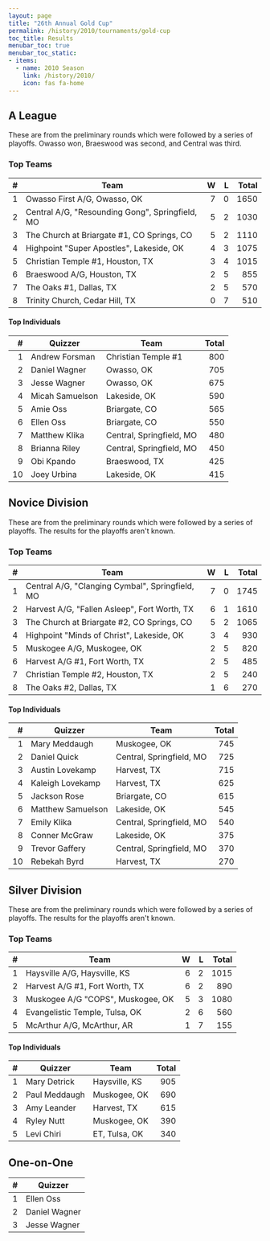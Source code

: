 ```yaml
---
layout: page
title: "26th Annual Gold Cup"
permalink: /history/2010/tournaments/gold-cup
toc_title: Results
menubar_toc: true
menubar_toc_static:
- items:
  - name: 2010 Season
    link: /history/2010/
    icon: fas fa-home
---
```


## A League

These are from the preliminary rounds which were followed by a series of playoffs. Owasso won, Braeswood was second, and Central was third.

### Top Teams

|    # | Team                                            |    W |    L | Total |
| ---: | ----------------------------------------------- | ---: | ---: | ----: |
|    1 | Owasso First A/G, Owasso, OK                    |    7 |    0 |  1650 |
|    2 | Central A/G, "Resounding Gong", Springfield, MO |    5 |    2 |  1030 |
|    3 | The Church at Briargate #1, CO Springs, CO      |    5 |    2 |  1110 |
|    4 | Highpoint "Super Apostles", Lakeside, OK        |    4 |    3 |  1075 |
|    5 | Christian Temple #1, Houston, TX                |    3 |    4 |  1015 |
|    6 | Braeswood A/G, Houston, TX                      |    2 |    5 |   855 |
|    7 | The Oaks #1, Dallas, TX                         |    2 |    5 |   570 |
|    8 | Trinity Church, Cedar Hill, TX                  |    0 |    7 |   510 |

#### Top Individuals

|    # | Quizzer         | Team                     | Total |
| ---: | --------------- | ------------------------ | ----: |
|    1 | Andrew Forsman  | Christian Temple #1      |   800 |
|    2 | Daniel Wagner   | Owasso, OK               |   705 |
|    3 | Jesse Wagner    | Owasso, OK               |   675 |
|    4 | Micah Samuelson | Lakeside, OK             |   590 |
|    5 | Amie Oss        | Briargate, CO            |   565 |
|    6 | Ellen Oss       | Briargate, CO            |   550 |
|    7 | Matthew Klika   | Central, Springfield, MO |   480 |
|    8 | Brianna Riley   | Central, Springfield, MO |   450 |
|    9 | Obi Kpando      | Braeswood, TX            |   425 |
|   10 | Joey Urbina     | Lakeside, OK             |   415 |

## Novice Division

These are from the preliminary rounds which were followed by a series of playoffs. The results for the playoffs aren't known.

### Top Teams

|    # | Team                                            |    W |    L | Total |
| ---: | ----------------------------------------------- | ---: | ---: | ----: |
|    1 | Central A/G, "Clanging Cymbal", Springfield, MO |    7 |    0 |  1745 |
|    2 | Harvest A/G, "Fallen Asleep", Fort Worth, TX    |    6 |    1 |  1610 |
|    3 | The Church at Briargate #2, CO Springs, CO      |    5 |    2 |  1065 |
|    4 | Highpoint "Minds of Christ", Lakeside, OK       |    3 |    4 |   930 |
|    5 | Muskogee A/G, Muskogee, OK                      |    2 |    5 |   820 |
|    6 | Harvest A/G #1, Fort Worth, TX                  |    2 |    5 |   485 |
|    7 | Christian Temple #2, Houston, TX                |    2 |    5 |   240 |
|    8 | The Oaks #2, Dallas, TX                         |    1 |    6 |   270 |

#### Top Individuals

|    # | Quizzer           | Team                     | Total |
| ---: | ----------------- | ------------------------ | ----: |
|    1 | Mary Meddaugh     | Muskogee, OK             |   745 |
|    2 | Daniel Quick      | Central, Springfield, MO |   725 |
|    3 | Austin Lovekamp   | Harvest, TX              |   715 |
|    4 | Kaleigh Lovekamp  | Harvest, TX              |   625 |
|    5 | Jackson Rose      | Briargate, CO            |   615 |
|    6 | Matthew Samuelson | Lakeside, OK             |   545 |
|    7 | Emily Klika       | Central, Springfield, MO |   540 |
|    8 | Conner McGraw     | Lakeside, OK             |   375 |
|    9 | Trevor Gaffery    | Central, Springfield, MO |   370 |
|   10 | Rebekah Byrd      | Harvest, TX              |   270 |

## Silver Division

These are from the preliminary rounds which were followed by a series of playoffs. The results for the playoffs aren't known.

### Top Teams

|    # | Team                              |    W |    L | Total |
| ---: | --------------------------------- | ---: | ---: | ----: |
|    1 | Haysville A/G, Haysville, KS      |    6 |    2 |  1015 |
|    2 | Harvest A/G #1, Fort Worth, TX    |    6 |    2 |   890 |
|    3 | Muskogee A/G "COPS", Muskogee, OK |    5 |    3 |  1080 |
|    4 | Evangelistic Temple, Tulsa, OK    |    2 |    6 |   560 |
|    5 | McArthur A/G, McArthur, AR        |    1 |    7 |   155 |

#### Top Individuals

|    # | Quizzer       | Team          | Total |
| ---: | ------------- | ------------- | ----: |
|    1 | Mary Detrick  | Haysville, KS |   905 |
|    2 | Paul Meddaugh | Muskogee, OK  |   690 |
|    3 | Amy Leander   | Harvest, TX   |   615 |
|    4 | Ryley Nutt    | Muskogee, OK  |   390 |
|    5 | Levi Chiri    | ET, Tulsa, OK |   340 |

## One-on-One

|    # | Quizzer       |
| ---: | ------------- |
|    1 | Ellen Oss     |
|    2 | Daniel Wagner |
|    3 | Jesse Wagner  |
